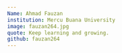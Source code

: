```yaml
---
Name: Ahmad Fauzan
institution: Mercu Buana University
image: fauzan264.jpg 
quote: Keep learning and growing.
github: fauzan264
---
```

